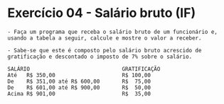 # Exercício 04 - Salário bruto (IF)

    - Faça um programa que receba o salário bruto de um funcionário e, usando a tabela a seguir, calcule e mostre o valor a receber. 
    
    - Sabe-se que este é composto pelo salário bruto acrescido de gratificação e descontado o imposto de 7% sobre o salário.

    SALÁRIO                             GRATIFICAÇÃO
    Até   R$ 350,00                     R$ 100,00
    De    R$ 351,00 até R$ 600,00       R$  75,00
    De    R$ 601,00 até R$ 900,00       R$  50,00
    Acima R$ 901,00                     R$  35,00
